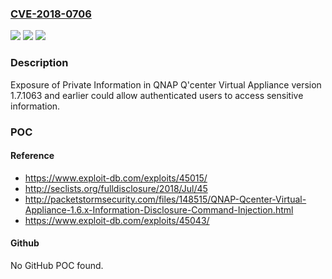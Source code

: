 ### [CVE-2018-0706](https://cve.mitre.org/cgi-bin/cvename.cgi?name=CVE-2018-0706)
![](https://img.shields.io/static/v1?label=Product&message=Q'center%20Virtual%20Appliance&color=blue)
![](https://img.shields.io/static/v1?label=Version&message=n%2Fa&color=blue)
![](https://img.shields.io/static/v1?label=Vulnerability&message=Exposure%20of%20Private%20Information&color=brighgreen)

### Description

Exposure of Private Information in QNAP Q'center Virtual Appliance version 1.7.1063 and earlier could allow authenticated users to access sensitive information.

### POC

#### Reference
- https://www.exploit-db.com/exploits/45015/
- http://seclists.org/fulldisclosure/2018/Jul/45
- http://packetstormsecurity.com/files/148515/QNAP-Qcenter-Virtual-Appliance-1.6.x-Information-Disclosure-Command-Injection.html
- https://www.exploit-db.com/exploits/45043/

#### Github
No GitHub POC found.

